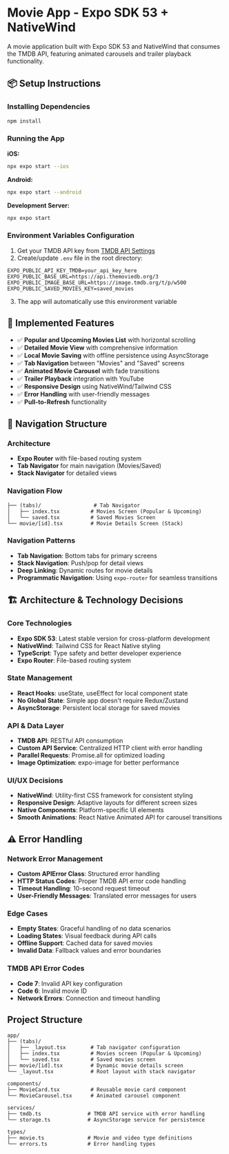 # Movie App - Expo SDK 53 + NativeWind

A movie application built with Expo SDK 53 and NativeWind that consumes the TMDB API, featuring animated carousels and trailer playback functionality.

## 📦 Setup Instructions

### Installing Dependencies
```bash
npm install
```

### Running the App

**iOS:**
```bash
npx expo start --ios
```

**Android:**
```bash
npx expo start --android
```

**Development Server:**
```bash
npx expo start
```

### Environment Variables Configuration

1. Get your TMDB API key from [TMDB API Settings](https://www.themoviedb.org/settings/api)
2. Create/update `.env` file in the root directory:
```env
EXPO_PUBLIC_API_KEY_TMDB=your_api_key_here
EXPO_PUBLIC_BASE_URL=https://api.themoviedb.org/3
EXPO_PUBLIC_IMAGE_BASE_URL=https://image.tmdb.org/t/p/w500
EXPO_PUBLIC_SAVED_MOVIES_KEY=saved_movies
```
3. The app will automatically use this environment variable

## 🚀 Implemented Features

- ✅ **Popular and Upcoming Movies List** with horizontal scrolling
- ✅ **Detailed Movie View** with comprehensive information
- ✅ **Local Movie Saving** with offline persistence using AsyncStorage
- ✅ **Tab Navigation** between "Movies" and "Saved" screens
- ✅ **Animated Movie Carousel** with fade transitions
- ✅ **Trailer Playback** integration with YouTube
- ✅ **Responsive Design** using NativeWind/Tailwind CSS
- ✅ **Error Handling** with user-friendly messages
- ✅ **Pull-to-Refresh** functionality

## 🧭 Navigation Structure

### Architecture
- **Expo Router** with file-based routing system
- **Tab Navigator** for main navigation (Movies/Saved)
- **Stack Navigator** for detailed views

### Navigation Flow
```
├── (tabs)/                 # Tab Navigator
│   ├── index.tsx          # Movies Screen (Popular & Upcoming)
│   └── saved.tsx          # Saved Movies Screen
└── movie/[id].tsx         # Movie Details Screen (Stack)
```

### Navigation Patterns
- **Tab Navigation**: Bottom tabs for primary screens
- **Stack Navigation**: Push/pop for detail views
- **Deep Linking**: Dynamic routes for movie details
- **Programmatic Navigation**: Using `expo-router` for seamless transitions

## 🏗️ Architecture & Technology Decisions

### Core Technologies
- **Expo SDK 53**: Latest stable version for cross-platform development
- **NativeWind**: Tailwind CSS for React Native styling
- **TypeScript**: Type safety and better developer experience
- **Expo Router**: File-based routing system

### State Management
- **React Hooks**: useState, useEffect for local component state
- **No Global State**: Simple app doesn't require Redux/Zustand
- **AsyncStorage**: Persistent local storage for saved movies

### API & Data Layer
- **TMDB API**: RESTful API consumption
- **Custom API Service**: Centralized HTTP client with error handling
- **Parallel Requests**: Promise.all for optimized loading
- **Image Optimization**: expo-image for better performance

### UI/UX Decisions
- **NativeWind**: Utility-first CSS framework for consistent styling
- **Responsive Design**: Adaptive layouts for different screen sizes
- **Native Components**: Platform-specific UI elements
- **Smooth Animations**: React Native Animated API for carousel transitions

## ⚠️ Error Handling

### Network Error Management
- **Custom APIError Class**: Structured error handling
- **HTTP Status Codes**: Proper TMDB API error code handling
- **Timeout Handling**: 10-second request timeout
- **User-Friendly Messages**: Translated error messages for users

### Edge Cases
- **Empty States**: Graceful handling of no data scenarios
- **Loading States**: Visual feedback during API calls
- **Offline Support**: Cached data for saved movies
- **Invalid Data**: Fallback values and error boundaries

### TMDB API Error Codes
- **Code 7**: Invalid API key configuration
- **Code 6**: Invalid movie ID
- **Network Errors**: Connection and timeout handling

## Project Structure

```
app/
├── (tabs)/
│   ├── _layout.tsx        # Tab navigator configuration
│   ├── index.tsx          # Movies screen (Popular & Upcoming)
│   └── saved.tsx          # Saved movies screen
├── movie/[id].tsx         # Dynamic movie details screen
└── _layout.tsx            # Root layout with stack navigator

components/
├── MovieCard.tsx          # Reusable movie card component
└── MovieCarousel.tsx      # Animated carousel component

services/
├── tmdb.ts               # TMDB API service with error handling
└── storage.ts            # AsyncStorage service for persistence

types/
├── movie.ts              # Movie and video type definitions
└── errors.ts             # Error handling types
```